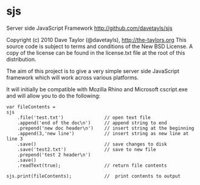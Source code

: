 sjs
===
Server side JavaScript Framework
http://github.com/davetayls/sjs

Copyright (c) 2010 Dave Taylor (@davetayls), http://the-taylors.org
This source code is subject to terms and conditions of the New BSD License.
A copy of the license can be found in the license.txt file at the root of this distribution.

The aim of this project is to give a very simple server side JavaScript framework which will work across various platforms.

It will initially be compatible with Mozilla Rhino and Microsoft cscript.exe and will allow you to do the following:

	var fileContents = 
	sjs	
		.file('test.txt')				// open text file
		.append('end of the doc\n')		// append string to end
		.prepend('new doc header\n')	// insert string at the beginning
		.append(3,'new line')			// insert string as new line at line 3
		.save()							// save changes to disk
		.save('test2.txt')				// save to new file
		.prepend('test 2 header\n')		
		.save()
		.readText(true);				// return file contents
	
	sjs.print(fileContents);			//  print contents to output
